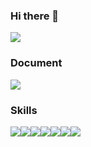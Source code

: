 ### Hi there 👋
<img src="https://capsule-render.vercel.app/api?type=Venom&color=auto&height=300&section=header&text=JiHoon&%20render&fontSize=90" />

### Document
<a href="https://www.notion.so/FrontEnd-Developer-e06ae84f8ae94b83bee9e457dc557466" target="_blank"><img src="https://img.shields.io/badge/Notion-000000?style=flat-square&logo=Notion&logoColor=ffffff"/></a>

### Skills
<div style="display:flex">
<img src="https://img.shields.io/badge/javascript-ffffff?style=for-the-badge&logo=javascript&logoColor=F7DF1E"/>
<img src="https://img.shields.io/badge/Notion-ffffff?style=for-the-badge&logo=Notion&logoColor=000000"/>
<img src="https://img.shields.io/badge/Notion-ffffff?style=for-the-badge&logo=Notion&logoColor=000000"/>
<img src="https://img.shields.io/badge/Notion-ffffff?style=for-the-badge&logo=Notion&logoColor=000000"/>
<img src="https://img.shields.io/badge/Notion-ffffff?style=for-the-badge&logo=Notion&logoColor=000000"/>
<img src="https://img.shields.io/badge/Notion-ffffff?style=for-the-badge&logo=Notion&logoColor=000000"/>
<img src="https://img.shields.io/badge/Notion-ffffff?style=for-the-badge&logo=Notion&logoColor=000000"/>
</div>
